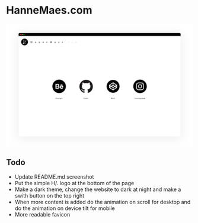 # HanneMaes.com

<img src="assets/mockups/mockup.png">

## Todo
- Update README.md screenshot
- Put the simple H/. logo at the bottom of the page
- Make a dark theme, change the website to dark at night and make a swith button on the top right
- When more content is added do the animation on scroll for desktop and do the animation on device tilt for mobile
- More readable favicon
